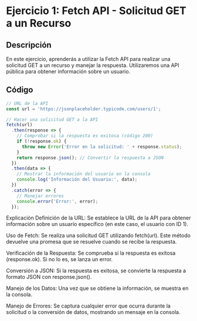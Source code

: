 # Ejercicio 1: Fetch API - Solicitud GET a un Recurso

## Descripción
En este ejercicio, aprenderás a utilizar la Fetch API para realizar una solicitud GET a un recurso y manejar la respuesta. Utilizaremos una API pública para obtener información sobre un usuario.

## Código
```javascript
// URL de la API
const url = 'https://jsonplaceholder.typicode.com/users/1';

// Hacer una solicitud GET a la API
fetch(url)
  .then(response => {
    // Comprobar si la respuesta es exitosa (código 200)
    if (!response.ok) {
      throw new Error('Error en la solicitud: ' + response.status);
    }
    return response.json(); // Convertir la respuesta a JSON
  })
  .then(data => {
    // Mostrar la información del usuario en la consola
    console.log('Información del Usuario:', data);
  })
  .catch(error => {
    // Manejar errores
    console.error('Error:', error);
  });
```

Explicación
Definición de la URL: Se establece la URL de la API para obtener información sobre un usuario específico (en este caso, el usuario con ID 1).

Uso de Fetch: Se realiza una solicitud GET utilizando fetch(url). Este método devuelve una promesa que se resuelve cuando se recibe la respuesta.

Verificación de la Respuesta: Se comprueba si la respuesta es exitosa (response.ok). Si no lo es, se lanza un error.

Conversión a JSON: Si la respuesta es exitosa, se convierte la respuesta a formato JSON con response.json().

Manejo de los Datos: Una vez que se obtiene la información, se muestra en la consola.

Manejo de Errores: Se captura cualquier error que ocurra durante la solicitud o la conversión de datos, mostrando un mensaje en la consola.